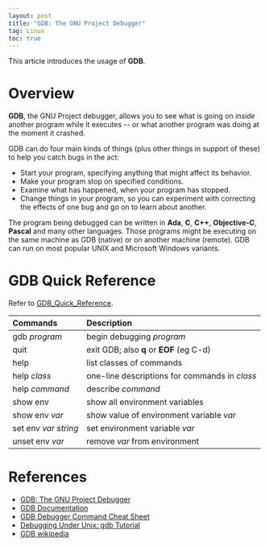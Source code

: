 ```yaml
---
layout: post
title: "GDB: The GNU Project Debugger"
tag: Linux
toc: true
---
```


This article introduces the usage of **GDB**.

<!--more-->

# Overview

**GDB**, the GNU Project debugger, allows you to see what is going on *inside* another program while it executes -- or what another program was doing at the moment it crashed.

GDB can do four main kinds of things (plus other things in support of these) to help you catch bugs in the act:

* Start your program, specifying anything that might affect its behavior.
* Make your program stop on specified conditions.
* Examine what has happened, when your program has stopped.
* Change things in your program, so you can experiment with correcting the effects of one bug and go on to learn about another.

The program being debugged can be written in **Ada**, **C**, **C++**, **Objective-C**, **Pascal** and many other languages. Those programs might be executing on the same machine as GDB (native) or on another machine (remote). GDB can run on most popular UNIX and Microsoft Windows variants.

# GDB Quick Reference

Refer to [GDB_Quick_Reference](/docs/GDB_Quick_Reference.pdf).

| Commands | Description |
| :------- | :---------- |
| gdb *program* | begin debugging *program* |
| quit     | exit GDB; also **q** or **EOF** (eg C-d) |
| help     | list classes of commands |
| help *class* | one-line descriptions for commands in *class* |
| help *command* | describe *command* |
| show env | show all environment variables |
| show env *var* | show value of environment variable *var* |
| set env *var* *string* | set environment variable *var* |
| unset env *var* | remove *var* from environment |

<p/>

# References

* [GDB: The GNU Project Debugger](https://www.gnu.org/software/gdb/)
* [GDB Documentation](https://sourceware.org/gdb/download/onlinedocs/)
* [GDB Debugger Command Cheat Sheet](http://www.yolinux.com/TUTORIALS/GDB-Commands.html)
* [Debugging Under Unix: gdb Tutorial](https://www.cs.cmu.edu/~gilpin/tutorial/)
* [GDB wikipedia](https://en.wikipedia.org/wiki/GNU_Debugger)
